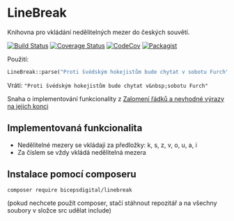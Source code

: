 # LineBreak

Knihovna pro vkládání nedělitelných mezer do českých souvětí.

[![Build Status](https://travis-ci.org/bicepsdigital/linebreak.svg?branch=master)](https://travis-ci.org/bicepsdigital/linebreak)
[![Coverage Status](https://coveralls.io/repos/github/bicepsdigital/linebreak/badge.svg?branch=master)](https://coveralls.io/github/bicepsdigital/linebreak?branch=master)
[![CodeCov](https://codecov.io/gh/bicepsdigital/linebreak/branch/master/graph/badge.svg)](https://codecov.io/gh/bicepsdigital/linebreak)
[![Packagist](https://img.shields.io/packagist/v/bicepsdigital/linebreak.svg)](https://packagist.org/packages/bicepsdigital/linebreak)

Použití:

```php
LineBreak::parse("Proti švédským hokejistům bude chytat v sobotu Furch");
```

Vrátí: ```"Proti švédským hokejistům bude chytat v&nbsp;sobotu Furch"```

Snaha o implementování  funkcionality z [Zalomení řádků a nevhodné výrazy na jejich konci](http://prirucka.ujc.cas.cz/?id=880)

## Implementovaná funkcionalita
+ Nedělitelné mezery se vkládají za předložky: k, s, z, v, o, u, a, i
+ Za číslem se vždy vkládá nedělitelná mezera



## Instalace pomocí composeru

```
composer require bicepsdigital/linebreak
```

(pokud nechcete použít composer, stačí stáhnout repozitář a na všechny soubory v složce src udělat include)